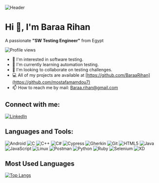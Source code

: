 ![Header](https://your-image-url) <!-- Add your image URL here -->

# Hi 👋, I'm Baraa Rihan

A passionate **"SW Testing Engineer"** from Egypt

![Profile views](https://komarev.com/ghpvc/?username=your-username&label=Profile%20views&color=0e75b6&style=flat) 

- 👀 I'm interested in software testing.
- 🌱 I'm currently learning automation testing.
- 🤝 I'm looking to collaborate on testing challenges.
- 💻 All of my projects are available at [https://github.com/BaraaRihan](https://github.com/mostafamamdou7)
- 📫 How to reach me by mail: Baraa.rihan@gmail.com

## Connect with me:
[![LinkedIn](https://img.shields.io/badge/-LinkedIn-blue?style=flat&logo=Linkedin&logoColor=white&link=https://www.linkedin.com/in/baraa-rihan/)](https://www.linkedin.com/in/baraa-rihan/) <!-- Add your LinkedIn URL -->

## Languages and Tools:
![Android](https://img.shields.io/badge/-Android-3DDC84?style=flat&logo=android&logoColor=white)
![C](https://img.shields.io/badge/-C-A8B9CC?style=flat&logo=c&logoColor=white)
![C++](https://img.shields.io/badge/-C++-00599C?style=flat&logo=cplusplus&logoColor=white)
![C#](https://img.shields.io/badge/-C%23-239120?style=flat&logo=c-sharp&logoColor=white)
![Cypress](https://img.shields.io/badge/-Cypress-17202C?style=flat&logo=cypress&logoColor=white)
![Gherkin](https://img.shields.io/badge/-Gherkin-5B4638?style=flat&logo=gherkin&logoColor=white)
![Git](https://img.shields.io/badge/-Git-F05032?style=flat&logo=git&logoColor=white)
![HTML5](https://img.shields.io/badge/-HTML5-E34F26?style=flat&logo=html5&logoColor=white)
![Java](https://img.shields.io/badge/-Java-007396?style=flat&logo=java&logoColor=white)
![JavaScript](https://img.shields.io/badge/-JavaScript-F7DF1E?style=flat&logo=javascript&logoColor=black)
![Linux](https://img.shields.io/badge/-Linux-FCC624?style=flat&logo=linux&logoColor=black)
![Postman](https://img.shields.io/badge/-Postman-FF6C37?style=flat&logo=postman&logoColor=white)
![Python](https://img.shields.io/badge/-Python-3776AB?style=flat&logo=python&logoColor=white)
![Ruby](https://img.shields.io/badge/-Ruby-CC342D?style=flat&logo=ruby&logoColor=white)
![Selenium](https://img.shields.io/badge/-Selenium-43B02A?style=flat&logo=selenium&logoColor=white)
![XD](https://img.shields.io/badge/-XD-FF61F6?style=flat&logo=adobe-xd&logoColor=white)

## Most Used Languages
[![Top Langs](https://github-readme-stats.vercel.app/api/top-langs/?username=BaraaRihan&layout=compact&theme=dark)](https://github.com/anuraghazra/github-readme-stats)
